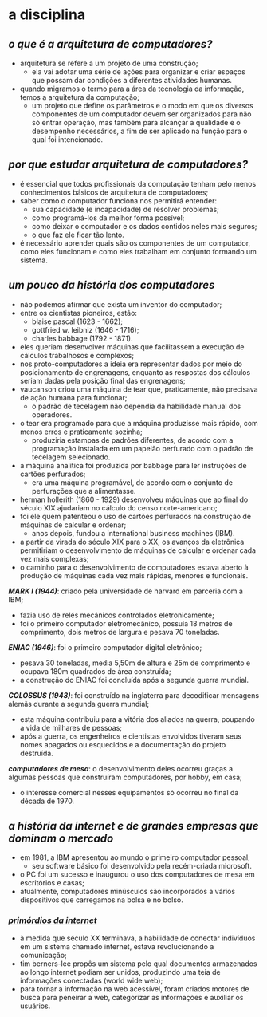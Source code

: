 # a disciplina
## *o que é a arquitetura de computadores?*
- arquitetura se refere a um projeto de uma construção;
  - ela vai adotar uma série de ações para organizar e criar espaços que possam dar condições a diferentes atividades humanas.
- quando migramos o termo para a área da tecnologia da informação, temos a arquitetura da computação;
  - um projeto que define os parâmetros e o modo em que os diversos componentes de um computador devem ser organizados para não só entrar operação, mas também para alcançar a qualidade e o desempenho necessários, a fim de ser aplicado na função para o qual foi intencionado.

## *por que estudar arquitetura de computadores?*
- é essencial que todos profissionais da computação tenham pelo menos conhecimentos básicos de arquitetura de computadores;
- saber como o computador funciona nos permitirá entender:
  - sua capacidade (e incapacidade) de resolver problemas;
  - como programá-los da melhor forma possível;
  - como deixar o computador e os dados contidos neles mais seguros;
  - o que faz ele ficar tão lento.
- é necessário aprender quais são os componentes de um computador, como eles funcionam e como eles trabalham em conjunto formando um sistema.

## *um pouco da história dos computadores*
- não podemos afirmar que exista um inventor do computador;
- entre os cientistas pioneiros, estão:
  - blaise pascal (1623 - 1662);
  - gottfried w. leibniz (1646 - 1716);
  - charles babbage (1792 - 1871).
- eles queriam desenvolver máquinas que facilitassem a execução de cálculos trabalhosos  e complexos;
- nos proto-computadores a ideia era representar dados por meio do posicionamento de engrenagens, enquanto as respostas dos cálculos seriam dadas pela posição final das engrenagens;
- vaucanson criou uma máquina de tear que, praticamente, não precisava de ação humana para funcionar;
  - o padrão de tecelagem não dependia da habilidade manual dos operadores.
- o tear era programado para que a máquina produzisse mais rápido, com menos erros e praticamente sozinha;
  - produziria estampas de padrões diferentes, de acordo com a programação instalada em um papelão perfurado com o padrão de tecelagem selecionado.
- a máquina analítica foi produzida por babbage para ler instruções de cartões perfurados;
  - era uma máquina programável, de acordo com o conjunto de perfurações que a alimentasse.
- herman hollerith (1860 - 1929) desenvolveu máquinas que ao final do século XIX ajudariam no cálculo do censo norte-americano;
- foi ele quem patenteou o uso de cartões perfurados na construção de máquinas de calcular e ordenar;
  - anos depois, fundou a international business machines (IBM).
- a partir da virada do século XIX para o XX, os avanços da eletrônica permitiriam o desenvolvimento de máquinas de calcular e ordenar cada vez mais complexas;
- o caminho para o desenvolvimento de computadores estava aberto à produção de máquinas cada vez mais rápidas, menores e funcionais.

***MARK I (1944)***: criado pela universidade de harvard em parceria com a IBM;
- fazia uso de relés mecânicos controlados eletronicamente;
- foi o primeiro computador eletromecânico, possuía 18 metros de comprimento, dois metros de largura e pesava 70 toneladas.

***ENIAC (1946)***: foi o primeiro computador digital eletrônico;
- pesava 30 toneladas, media 5,50m de altura e 25m de comprimento e ocupava 180m quadrados de área construída;
- a construção do ENIAC foi concluída após a segunda guerra mundial.

***COLOSSUS (1943)***: foi construído na inglaterra para decodificar mensagens alemãs durante a segunda guerra mundial;
- esta máquina contribuiu para a vitória dos aliados na guerra, poupando a vida de milhares de pessoas;
- após a guerra, os engenheiros e cientistas envolvidos tiveram seus nomes apagados ou esquecidos e a documentação do projeto destruída.

***computadores de mesa***: o desenvolvimento deles ocorreu graças a algumas pessoas que construíram computadores, por hobby, em casa;
- o interesse comercial nesses equipamentos só ocorreu no final da década de 1970.

## *a história da internet e de grandes empresas que dominam o mercado*
- em 1981, a IBM apresentou ao mundo o primeiro computador pessoal;
  - seu software básico foi desenvolvido pela recém-criada microsoft.
- o PC foi um sucesso e inaugurou o uso dos computadores de mesa em escritórios e casas;
- atualmente, computadores minúsculos são incorporados a vários dispositivos que carregamos na bolsa e no bolso.

### <ins>*primórdios da internet*</ins>
- à medida que século XX terminava, a habilidade de conectar indivíduos em um sistema chamado internet, estava revolucionando a comunicação;
- tim berners-lee propôs um sistema pelo qual documentos armazenados ao longo internet podiam ser unidos, produzindo uma teia de informações conectadas (world wide web);
- para tornar a informação na web acessível, foram criados motores de busca para peneirar a web, categorizar as informações e auxiliar os usuários.